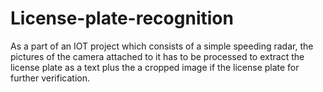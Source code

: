 # License-plate-recognition
As a part of an IOT project which consists of a simple speeding radar, the pictures of the camera attached to it has to be processed to extract the license plate as a text plus the a cropped image if the license plate for further verification.  

